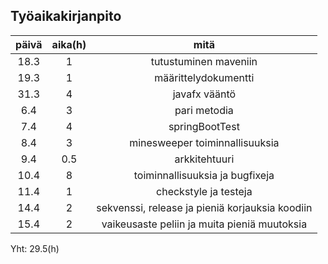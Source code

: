 <h2>Työaikakirjanpito</h2>

| päivä | aika(h) | mitä |
| :---: |:---:    | :---:|
| 18.3   | 1     | tutustuminen maveniin    |
| 19.3 | 1 | määrittelydokumentti |
| 31.3 | 4 | javafx vääntö |
| 6.4 | 3 | pari metodia |
| 7.4 | 4 | springBootTest |
| 8.4 | 3 | minesweeper toiminnallisuuksia |
| 9.4 | 0.5 | arkkitehtuuri |
| 10.4 | 8 | toiminnallisuuksia ja bugfixeja |
| 11.4 | 1 | checkstyle ja testeja |
| 14.4 | 2 | sekvenssi, release ja pieniä korjauksia koodiin |
| 15.4 | 2 | vaikeusaste peliin ja muita pieniä muutoksia |
Yht: 29.5(h)
